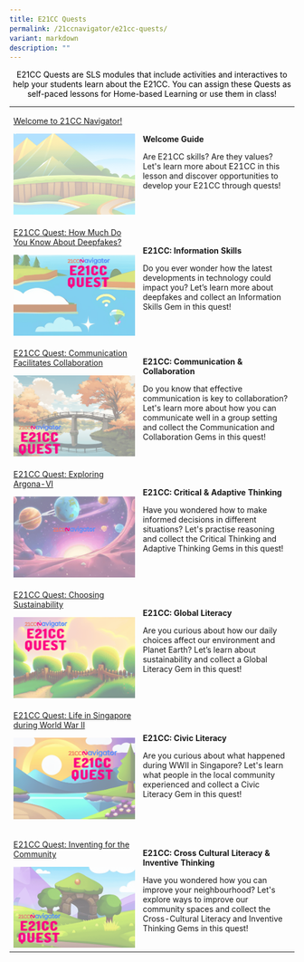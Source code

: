 ```yaml
---
title: E21CC Quests
permalink: /21ccnavigator/e21cc-quests/
variant: markdown
description: ""
---
```

<center><p style="color: black;">E21CC Quests are SLS modules that include activities and interactives to help your students learn about the E21CC. You can assign these Quests as self-paced lessons for Home-based Learning or use them in class!</p></center>
<table style="min-width: 50px">
    <colgroup>
        <col>
        <col>
    </colgroup>
    <tbody>
        <tr>
            <td rowspan="1" colspan="1">
                <p><a href="https://for.edu.sg/21ccn-welcome" rel="noopener noreferrer nofollow" target="_blank">Welcome to 21CC Navigator!</a></p>
                <a class="isomer-image-wrapper" href="https://for.edu.sg/21ccn-welcome"><img style="width: 100%" height="auto" width="100%" alt="" src="/images/21CC_Navigator_Onboarding_Graphics__NEW_LOGO___10_.gif"></a>
            </td>
            <td rowspan="1" colspan="1">
                <p><strong>Welcome Guide</strong></p>
                <p>Are E21CC skills? Are they values? Let's learn more about E21CC in this lesson and discover opportunities to develop your E21CC through quests! </p>
                <p></p>
            </td>
        </tr>
        <tr>
            <td rowspan="1" colspan="1">
                <p><a href="https://for.edu.sg/21ccn-infoskills" rel="noopener noreferrer nofollow" target="_blank">E21CC Quest: How Much Do You Know About Deepfakes?</a></p>
                <a class="isomer-image-wrapper" href="https://for.edu.sg/21ccn-infoskills"><img style="width: 100%" height="auto" width="100%" alt="" src="/images/21CC Navigator/21CCN_info_deepfake.gif"></a>
            </td>
            <td rowspan="1" colspan="1">
                <p><strong>E21CC: Information Skills</strong></p>
                <p>Do you ever wonder how the latest developments in technology could impact you? Let’s learn more about deepfakes and collect an Information Skills Gem in this quest!</p>
            </td>
        </tr>
        <tr>
            <td rowspan="1" colspan="1">
                <p><a href="https://for.edu.sg/21ccn-commcollab" rel="noopener noreferrer nofollow" target="_blank">E21CC Quest: Communication Facilitates Collaboration</a></p>
                <a class="isomer-image-wrapper" href="https://for.edu.sg/21ccn-commcollab"><img style="width: 100%" height="auto" width="100%" alt="" src="/images/21CC Navigator/21CCN_commcollab.gif"></a>
            </td>
            <td rowspan="1" colspan="1">
                <p><strong>E21CC: Communication &amp; Collaboration</strong></p>
                <p>Do you know that effective communication is key to collaboration? Let's learn more about how you can communicate well in a group setting and collect the Communication and Collaboration Gems in this quest!</p>
            </td>
        </tr>
        <tr>
            <td rowspan="1" colspan="1">
                <p><a href="https://for.edu.sg/21ccn-criticaladaptive" rel="noopener noreferrer nofollow" target="_blank">E21CC Quest: Exploring Argona-VI</a></p>
                <a class="isomer-image-wrapper" href="https://for.edu.sg/21ccn-criticaladaptive"><img style="width: 100%" height="auto" width="100%" alt="" src="/images/21CC Navigator/21CCN_criticaladaptive.gif"></a>
            </td>
            <td rowspan="1" colspan="1">
                <p><strong>E21CC: Critical &amp; Adaptive Thinking</strong></p>
                <p>Have you wondered how to make informed decisions in different situations? Let's practise reasoning and collect the Critical Thinking and Adaptive Thinking Gems in this quest!</p>
            </td>
        </tr>
        <tr>
            <td rowspan="1" colspan="1">
                <p><a href="https://for.edu.sg/21ccn-globalliteracy" rel="noopener noreferrer nofollow" target="_blank">E21CC Quest: Choosing Sustainability</a></p>
                <a class="isomer-image-wrapper" href="https://for.edu.sg/21ccn-globalliteracy"><img style="width: 100%" height="auto" width="100%" alt="" src="/images/21CC Navigator/21CCN_global.gif"></a>
            </td>
            <td rowspan="1" colspan="1">
                <p><strong>E21CC: Global Literacy</strong></p>
                <p>Are you curious about how our daily choices affect our environment and Planet Earth? Let’s learn about sustainability and collect a Global Literacy Gem in this quest!</p>
            </td>
        </tr>
        <tr>
            <td rowspan="1" colspan="1">
                <p><a href="https://for.edu.sg/21ccn-civicliteracy" rel="noopener noreferrer nofollow" target="_blank">E21CC Quest: Life in Singapore during World War II</a></p>
                <p></p>
                <a class="isomer-image-wrapper" href="https://for.edu.sg/21ccn-civicliteracy"><img style="width: 100%" height="auto" width="100%" alt="" src="/images/21CC Navigator/21CCN_civic.gif"></a>
                <p></p>
            </td>
            <td rowspan="1" colspan="1">
                <p><strong>E21CC: Civic Literacy</strong></p>
                <p>Are you curious about what happened during WWII in Singapore? Let's learn what people in the local community experienced and collect a Civic Literacy Gem in this quest!</p>
                <p></p>
            </td>
        </tr>
        <tr>
            <td rowspan="1" colspan="1">
                <p><a href="https://for.edu.sg/21ccn-crossculturalinventive" rel="noopener noreferrer nofollow" target="_blank">E21CC Quest: Inventing for the Community </a></p>
                <a class="isomer-image-wrapper" href="https://for.edu.sg/21ccn-crossculturalinventive"><img style="width: 100%" height="auto" width="100%" alt="" src="/images/21CCN_Quest_5.gif"></a>
            </td>
            <td rowspan="1" colspan="1">
                <p><strong>E21CC: Cross Cultural Literacy &amp; Inventive Thinking</strong></p>
                <p>Have you wondered how you can improve your neighbourhood? Let's explore ways to improve our community spaces and collect the Cross-Cultural Literacy and Inventive Thinking Gems in this quest!</p>
            </td>
        </tr>
    </tbody>
</table>